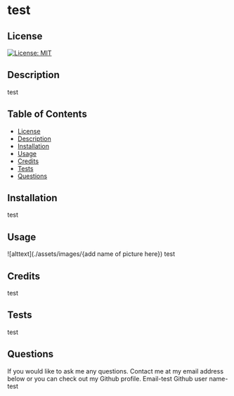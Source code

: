 

  # test

  ## License
  [![License: MIT](https://img.shields.io/badge/License-MIT-yellow.svg)](https://opensource.org/licenses/MIT)

  ## Description
  test

  ## Table of Contents
  - [License](#License)
  - [Description](#Description)
  - [Installation](#installation)
  - [Usage](#Usage)
  - [Credits](#credits)
  - [Tests](#Tests)
  - [Questions](#Questions)
  
  ## Installation
  test

  ## Usage
  ![alttext](./assets/images/{add name of picture here})
  test
  
  ## Credits
  test

  ## Tests
  test

  ## Questions
  If you would like to ask me any questions. Contact me at my email address below or you can check out my Github profile.
  Email-test
  Github user name- test
  
  
